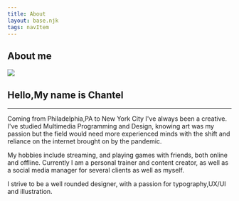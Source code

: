 ```yaml
---
title: About
layout: base.njk
tags: navItem
---
```

<section class="aboutgrid">
  <h1>About me </h1> 
 <div class="head">
     <img src="/images/aboutme.jpg"/>
 </div> 
 <div class="paragraph">
   <h2> Hello,My name is Chantel </h2>
   <hr>
<p>Coming from Philadelphia,PA to New York City I've always been a creative. I've studied Multimedia Programming and Design, knowing art was my passion but the field would need more experienced minds with the shift and reliance on the internet brought on by the pandemic.</p> 

<p>My hobbies include streaming, and playing games with friends, both online and offline. Currently I am a personal trainer and content creator, as well as a social media manager for several clients as well as myself.</p>

<p>I strive to be a well rounded designer, with a passion for typography,UX/UI and illustration.</p>
 </div>
</section>
